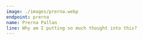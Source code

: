 ```yaml
---
image: ./images/prerna.webp
endpoint: prerna
name: Prerna Pallan
line: Why am I putting so much thought into this?
---
```

